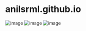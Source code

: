 # anilsrml.github.io
![image](https://github.com/anilsrml/anilsrml.github.io/assets/126188687/20e0f118-aa22-4574-b673-ef7af5a2c257)
![image](https://github.com/anilsrml/anilsrml.github.io/assets/126188687/aa739db3-85f4-432a-bff9-f25fc31ed0a0)
![image](https://github.com/anilsrml/anilsrml.github.io/assets/126188687/3cdb46de-49e5-4113-801c-b28faafb9232)

